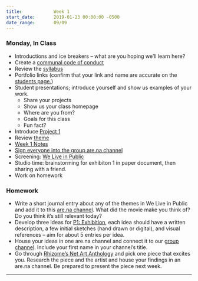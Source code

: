 ```yaml
---
title:            Week 1
start_date:       2019-01-23 00:00:00 -0500
date_range:       09/09
---
```


### Monday, In Class

- Introductions and ice breakers – what are you hoping we&rsquo;ll learn here?
- Create a [communal code of conduct](https://paper.dropbox.com/doc/3A-Code-of-Conduct--AkZy0um9lTNjxn68~MBUEY0yAQ-NNNYv7m2CvEfVpjf6pzwj)
- Review the [syllabus](/syllabus)
- Portfolio links (confirm that your link and name are accurate on the [students page.](/students))
- Student presentations; introduce yourself and show us examples of your work.
    - Share your projects
    - Show us your class homepage
    - Where are you from?
    - Goals for this class
    - Fun fact?
- Introduce [Project 1](/projects/exhibition)
- Review [theme](https://docs.google.com/document/d/1rkqMFhTomSHcUai330FaeUSez00V28iS91ei9BzpcS0/edit?usp=sharing)
- [Week 1 Notes](https://paper.dropbox.com/doc/3A-Week-1-Exhibition-References--Akbz5PsoEaubZW8L7xzBPW1xAQ-jSxPmrviC2ALz9qwcJYnD)
- [Sign everyone into the group are.na channel](https://www.are.na/fall-3a-rutgers)
- Screening: [We Live in Public](https://www.youtube.com/watch?v=Hnt23PA2zZ4)
- Studio time: brainstorming for exhibiton 1 in paper document, then sharing with a friend.
- Work on homework

### Homework

- Write a short journal entry about any of the themes in We Live in Public and add it to this [are.na channel](https://www.are.na/share/wdvSsns). What did the movie make you think of? Do you think it&rsquo;s still relevant today?
- Develop three ideas for [P1: Exhibition](/projects/exhibition), each idea should have a written description, a few initial sketches (hand drawn or digital), and visual references – aim for about 5 entries per idea.
- House your ideas in one are.na channel and connect it to our [group channel](https://www.are.na/share/dNmzsvR). Include your first name in your channel&rsquo;s title.
- Go through [Rhizome’s Net Art Anthology](https://anthology.rhizome.org/) and pick one piece that excites you. Research the piece and the artist and house your findings in an are.na channel. Be prepared to present the piece next week.

---
